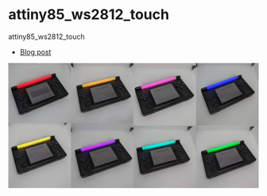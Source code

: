 # attiny85_ws2812_touch
attiny85_ws2812_touch
* [Blog post](https://facelesstech.wordpress.com/2023/09/15/gameboy-macro-rgb-light-bar/)

![alt text](https://github.com/facelesstech/attiny85_ws2812_touch/blob/main/ds_lite_all_the_colours.png?raw=true)
